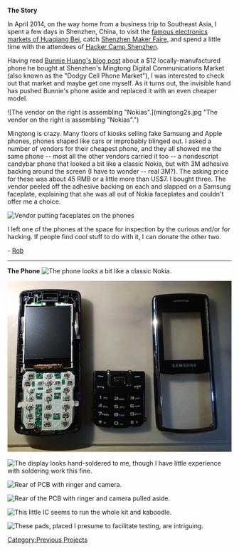 **The Story**

In April 2014, on the way home from a business trip to Southeast Asia, I
spent a few days in Shenzhen, China, to visit the [famous electronics
markets of Huaqiang
Bei](http://dangerousprototypes.com/2012/04/19/global-geek-shenzhen-seg-market-mega-post/),
catch [Shenzhen Maker Faire](http://www.shenzhenmakerfaire.com/), and
spend a little time with the attendees of [Hacker Camp
Shenzhen](http://dangerousprototypes.com/hackercampshenzhen/).

Having read [Bunnie Huang's blog
post](http://www.bunniestudios.com/blog/?page_id=3107) about a \$12
locally-manufactured phone he bought at Shenzhen's Mingtong Digital
Communications Market (also known as the "Dodgy Cell Phone Market"), I
was interested to check out that market and maybe get one myself. As it
turns out, the invisible hand has pushed Bunnie's phone aside and
replaced it with an even cheaper model.

![The vendor on the right is assembling
"Nokias".](mingtong2s.jpg "The vendor on the right is assembling "Nokias".")

Mingtong is crazy. Many floors of kiosks selling fake Samsung and Apple
phones, phones shaped like cars or improbably blinged out. I asked a
number of vendors for their cheapest phone, and they all showed me the
same phone -- most all the other vendors carried it too -- a nondescript
candybar phone that looked a bit like a classic Nokia, but with 3M
adhesive backing around the screen (I have to wonder -- real 3M?). The
asking price for these was about 45 RMB or a little more than US\$7. I
bought three. The vendor peeled off the adhesive backing on each and
slapped on a Samsung faceplate, explaining that she was all out of Nokia
faceplates and couldn't offer me a choice.

![Vendor putting faceplates on the
phones](mingtong3s.jpg "Vendor putting faceplates on the phones")

I left one of the phones at the space for inspection by the curious
and/or for hacking. If people find cool stuff to do with it, I can
donate the other two.

\- [Rob](http://wiki.hacdc.org/index.php/User:Rob)

------------------------------------------------------------------------

**The Phone** ![The phone looks a bit like a classic
Nokia.](phone1s.jpg "The phone looks a bit like a classic Nokia.")

![](phone2s.jpg "phone2s.jpg")

![The display looks hand-soldered to me, though I have little experience
with soldering work this
fine.](phone4s.jpg "The display looks hand-soldered to me, though I have little experience with soldering work this fine.")

![Rear of PCB with ringer and
camera.](phone3s.jpg "Rear of PCB with ringer and camera.")

![Rear of the PCB with ringer and camera pulled
aside.](phone5s.jpg "Rear of the PCB with ringer and camera pulled aside.")

![This little IC seems to run the whole kit and
kaboodle.](phone6s.jpg "This little IC seems to run the whole kit and kaboodle.")

![These pads, placed I presume to facilitate testing, are
intriguing.](phone7.jpg "These pads, placed I presume to facilitate testing, are intriguing.")

[Category:Previous Projects](Category:Previous_Projects)
